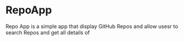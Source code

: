 # RepoApp
Repo App is a simple app that display GitHub Repos and allow usesr to search Repos and get all details of 
